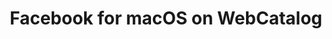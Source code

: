 ---
name: Facebook
category: Social Networking
title: Facebook for macOS on WebCatalog
key: facebook
fullUrl: 'https://facebook.com'
hostname: facebook.com

---